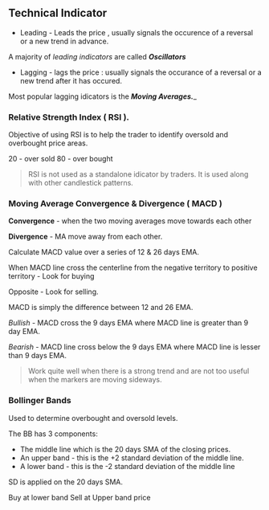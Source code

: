 ## Technical Indicator

* Leading - Leads the price , usually signals the occurence of a reversal or a new trend in advance.

A majority of _leading indicators_ are called ___Oscillators___

* Lagging - lags the price : usually signals the occurance of a reversal or a new trend after it has occured.

Most popular lagging idicators is the ___Moving Averages.____


### Relative Strength Index ( RSI ).

Objective of using RSI is to help the trader to identify oversold and overbought price areas.

20 - over sold
80 - over bought

> RSI is not used as a standalone idicator by traders. It is used along with other candlestick patterns.

### Moving Average Convergence & Divergence ( MACD )

__Convergence__ - when the two moving averages move towards each other

__Divergence__ - MA move away from each other.

Calculate MACD value over a series of 12 & 26 days EMA.

When MACD line cross the centerline from the negative territory to positive territory - Look for buying

Opposite - Look for selling.

MACD is simply the difference between 12 and 26 EMA.

_Bullish_ - MACD cross the 9 days EMA where MACD line is greater than 9 day EMA.

_Bearish_ - MACD line cross below the 9 days EMA where MACD line is lesser than 9 days EMA.

> Work quite well when there is a strong trend and are not too useful when the markers are moving sideways.

### Bollinger Bands

Used to determine overbought and oversold levels.

The BB has 3 components:

* The middle line which is the 20 days  SMA of the closing prices.
* An upper band - this is the +2 standard deviation of the middle line.
* A lower band - this is the -2 standard deviation of the middle line


SD is applied on the 20 days SMA.

Buy at lower band 
Sell at Upper band price



